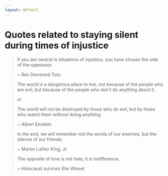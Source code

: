 ```yaml
---
layout: default
---
```

# Quotes related to staying silent during times of injustice 

>If you are neutral in situations of injustice, you have chosen the side of the oppressor.
>
>~ Rev Desmond Tutu


>The world is a dangerous place to live, not because of the people who are evil, but because of the people who don't do anything about it.
>
>*or*
>
>The world will not be destroyed by those who do evil, but by those who watch them without doing anything.
>
>~ Albert Einstein


>In the end, we will remember not the words of our enemies, but the silence of our friends.
>
>~ Martin Luther King, Jr. 


>The opposite of love is not hate, it is indifference.
>
>~ Holocaust survivor Elie Wiesel